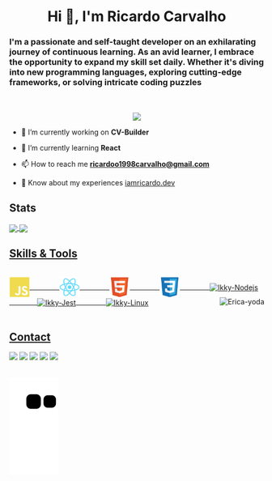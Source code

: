 <h1 align="center">Hi 👋, I'm Ricardo Carvalho</h1>
<h3 align="left">I'm a passionate and self-taught developer on an exhilarating journey of continuous learning. As an avid learner, I embrace the opportunity to expand my skill set daily. Whether it's diving into new programming languages, exploring cutting-edge frameworks, or solving intricate coding puzzles</h3>
<br>
<p align="center">
 <img align="center" height="300" src="https://user-images.githubusercontent.com/74038190/225813708-98b745f2-7d22-48cf-9150-083f1b00d6c9.gif"/> 
</p>

- 🔭 I’m currently working on **CV-Builder**

- 🌱 I’m currently learning **React**

- 📫 How to reach me **ricardoo1998carvalho@gmail.com**

- 📄 Know about my experiences [iamricardo.dev](iamricardo.dev)

## Stats
 <div>
  <a href="[https://github.com/eagrundy](https://github.com/IkkyPT/)">
   <img align="center" height="170" src="https://github-readme-stats.vercel.app/api/top-langs/?username=ikkypt&layout=compact&langs_count=16&theme=dracula"/>
  <img align="center" src="https://github-readme-stats.vercel.app/api?username=ikkypt&show_icons=true&theme=dracula&include_all_commits=true&count_private=true&hide=issues"/>
</div>
 
 ## Skills & Tools
<div style="display: inline_block"><br>
  <img height="40" align="center" alt="Ikky-Js" height="30" width="40" src="https://raw.githubusercontent.com/devicons/devicon/master/icons/javascript/javascript-plain.svg">
 &nbsp;&nbsp;&nbsp;&nbsp;&nbsp;&nbsp;&nbsp;&nbsp;&nbsp;&nbsp;&nbsp;&nbsp;&nbsp;
  <img height="40" align="center" alt="Ikky-React" height="30" width="40" src="https://raw.githubusercontent.com/devicons/devicon/master/icons/react/react-original.svg">
 &nbsp;&nbsp;&nbsp;&nbsp;&nbsp;&nbsp;&nbsp;&nbsp;&nbsp;&nbsp;&nbsp;&nbsp;&nbsp;
  <img height="40" align="center" alt="Ikky-HTML" height="30" width="40" src="https://raw.githubusercontent.com/devicons/devicon/master/icons/html5/html5-original.svg">
 &nbsp;&nbsp;&nbsp;&nbsp;&nbsp;&nbsp;&nbsp;&nbsp;&nbsp;&nbsp;&nbsp;&nbsp;&nbsp;
  <img height="40" align="center" alt="Ikky-CSS" height="30" width="40" src="https://raw.githubusercontent.com/devicons/devicon/master/icons/css3/css3-original.svg">
 &nbsp;&nbsp;&nbsp;&nbsp;&nbsp;&nbsp;&nbsp;&nbsp;&nbsp;&nbsp;&nbsp;&nbsp;&nbsp;
  <img height="40" align="center" alt="Ikky-Nodejs" height="30" width="40" src="https://cdn.jsdelivr.net/gh/devicons/devicon/icons/nodejs/nodejs-original.svg" />
  &nbsp;&nbsp;&nbsp;&nbsp;&nbsp;&nbsp;&nbsp;&nbsp;&nbsp;&nbsp;&nbsp;&nbsp;&nbsp;
  <img height="40" align="center" alt="Ikky-Jest" height="30" width="40" src="https://cdn.jsdelivr.net/gh/devicons/devicon/icons/jest/jest-plain.svg" />
   &nbsp;&nbsp;&nbsp;&nbsp;&nbsp;&nbsp;&nbsp;&nbsp;&nbsp;&nbsp;&nbsp;&nbsp;&nbsp;
  <img height="40" align="center" alt="Ikky-Linux" height="30" width="40" src="https://cdn.jsdelivr.net/gh/devicons/devicon/icons/linux/linux-original.svg" /> 
  <img align="right" height="180em" alt="Erica-yoda" src="https://media.giphy.com/media/l44Qqz6gO6JiVV3pu/giphy.gif">
</div>
          
</br>

## Contact 
<div> 
  <a href="https://www.linkedin.com/in/ricardo-carvalho-b7169a146/" target="_blank"><img src="https://img.shields.io/badge/-LinkedIn-%230077B5?style=for-the-badge&logo=linkedin&logoColor=white" target="_blank"></a> 
  <a href="https://discord.com/users/337542709143273473" target="_blank"><img src="https://img.shields.io/badge/Discord-7289DA?style=for-the-badge&logo=discord&logoColor=white" target="_blank"></a>
  <a href="https://instagram.com/ricardoramz1" target="_blank"><img src="https://img.shields.io/badge/-Instagram-%23E4405F?style=for-the-badge&logo=instagram&logoColor=white" target="_blank"></a>
  <a href = "mailto: ricardoo1998carvalho@gmail.com"><img src="https://img.shields.io/badge/-Gmail-%23333?style=for-the-badge&logo=gmail&logoColor=white" target="_blank"></a>
  <a href = "iamricardo.dev"><img src="https://img.shields.io/website-up-down-green-red/http/monip.org.svg" target="_blank"></a>

 </br>
</br>
 
  ![Snake animation](https://github.com/ikkypt/ikkypt/blob/output/github-contribution-grid-snake.svg)
 
</div>
